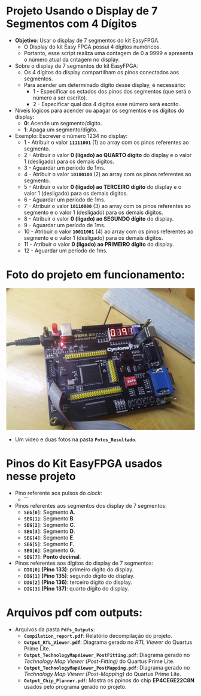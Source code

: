 # Projeto Usando o Display de 7 Segmentos com 4 Dígitos     
 - **Objetivo**: Usar o display de 7 segmentos do kit EasyFPGA.      
	- O Display do kit Easy FPGA possui 4 dígitos numéricos.     
	- Portanto, esse script realiza uma contagem de 0 a 9999 e apresenta o número atual da cntagem no display.    
 - Sobre o display de 7 segmentos do kit EasyFPGA:     
	- Os 4 dígitos do display compartilham os pinos conectados aos segmentos.      
	- Para acender um determinado dígito desse display, é necessário:       
		- 1 - Especificar os estados dos pinos dos segmentos (que será o número a ser escrito).       
		- 2 - Especificar qual dos 4 dígitos esse número será escrito.      
 - Níveis lógicos para acender ou apagar os segmentos e os dígitos do display:        
	- **0**: Acende um segmento/dígito.      
	- **1**: Apaga um segmento/dígito.      
 - Exemplo: Escrever o número 1234 no display:      
	- 1 - Atribuir o valor **`11111001`** (1) ao array com os pinos referentes ao segmento.        
	- 2 - Atribuir o valor **0 (ligado) ao QUARTO dígito** do display e o valor 1 (desligado) para os demais digitos.      
	- 3 - Aguardar um período de 1ms.      
	- 4 - Atribuir o valor **`10100100`** (2) ao array com os pinos referentes ao segmento.        
	- 5 - Atribuir o valor **0 (ligado) ao TERCEIRO dígito** do display e o valor 1 (desligado) para os demais digitos.      
	- 6 - Aguardar um período de 1ms.    
	- 7 - Atribuir o valor **`10110000`** (3) ao array com os pinos referentes ao segmento e o valor 1 (desligado) para os demais digitos.        
	- 8 - Atribuir o valor **0 (ligado) ao SEGUNDO dígito** do display.      
	- 9 - Aguardar um período de 1ms.    
	- 10 - Atribuir o valor **`10011001`** (4) ao array com os pinos referentes ao segmento e o valor 1 (desligado) para os demais digitos.        
	- 11 - Atribuir o valor **0 (ligado) ao PRIMEIRO dígito** do display.      
	- 12 - Aguardar um período de 1ms.    
	 

# Foto do projeto em funcionamento:        
![Projeto em funcionaento](./Fotos_Resultado/Foto_02.jpg)         
       
 - Um vídeo e duas fotos na pasta **`Fotos_Resultado`**.       
           


# Pinos do Kit EasyFPGA usados nesse projeto    
 - Pino referente aos pulsos do _clock_:      
	- **``**
 - Pinos referentes aos segmentos dos display de 7 segmentos:      
	- **`SEG[0]`**: Segmento **A**.      
	- **`SEG[1]`**: Segmento **B**.      
	- **`SEG[2]`**: Segmento **C**.      
	- **`SEG[3]`**: Segmento **D**.      
	- **`SEG[4]`**: Segmento **E**.      
	- **`SEG[5]`**: Segmento **F**.      
	- **`SEG[6]`**: Segmento **G**.      
	- **`SEG[7]`**: **Ponto decimal**.      	
 - Pinos referentes aos dígitos do display de 7 segmentos:      
	- **`DIG[0]` (Pino 133)**: primeiro dígito do display.     
	- **`DIG[1]` (Pino 135)**: segundo dígito do display.     
	- **`DIG[2]` (Pino 136)**: terceiro dígito do display.     
	- **`DIG[3]` (Pino 137)**: quarto dígito do display.     
	 

# Arquivos pdf com outputs:       
 - Arquivos da pasta **`Pdfs_Outputs`**:      
	- **`Compilation_report.pdf`**: Relatório decompilação do projeto.      
	- **`Output_RTL_Viewer.pdf`**: Diagrama gerado no _RTL Viewer_ do Quartus Prime Lite.    
	- **`Output_TechnologyMapViewer_PostFitting.pdf`**: Diagrama gerado no _Technology Map Viewer (Post-Fitting)_ do Quartus Prime Lite.         
	- **`Output_TechnologyMapViewer_PostMapping.pdf`**: Diagrama gerado no _Technology Map Viewer (Post-Mapping)_ do Quartus Prime Lite.         
	- **`Output_Chip_Planner.pdf`**: Mostra os ppinos do chip **EP4CE6E22C8N** usados pelo programa gerado no projeto.            
	 
